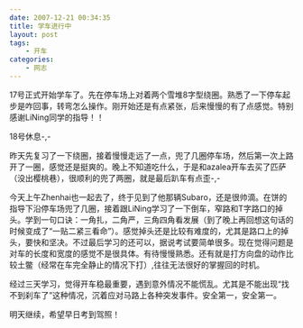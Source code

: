 ```yaml
---
date: 2007-12-21 00:34:35
title: 学车进行中
layout: post
tags:
    - 开车
categories:
    - 网志
---
```

17号正式开始学车了。先在停车场上对着两个雪堆8字型绕圈。熟悉了一下停车起步是咋回事，转弯怎么操作。刚开始还是有点紧张，后来慢慢的有了点感觉。特别感谢LiNing同学的指导！！

18号休息-,-

昨天先复习了一下绕圈，接着慢慢走远了一点，兜了几圈停车场，然后第一次上路开了一圈，感觉还是挺爽的。晚上不知道吃什么，于是和azalea开车去买了匹萨（没出樱桃巷），很顺利的兜了两圈，就是最后趴车有点歪-,-

今天上午Zhenhai也一起去了，终于见到了他那辆Subaro，还是很帅滴。在饼的指导下沿停车场兜了几圈，接着跟LiNing学习了一下倒车，窄路和T字路口的掉头。学到一句口诀：一角扎，二角严，三角四角看发展（到了晚上再回想这句话的时候变成了“一贴二紧三看命”）。感觉掉头还是比较有难度的，尤其是路口上的掉头，要快和坚决。不过最后学习的还可以，据说考试要简单很多。现在觉得问题是对车的长度和宽度的感觉不是很具体。有待慢慢熟悉。还有就是打方向盘的动作比较土鳖（经常在车完全静止的情况下打）,往往无法很好的掌握回的时机。

经过三天学习，觉得开车稳最重要，遇到意外情况不能慌乱。尤其是不能出现“找不到刹车了”这种情况，沉着应对马路上各种突发事件。安全第一，安全第一。

明天继续，希望早日考到驾照！
